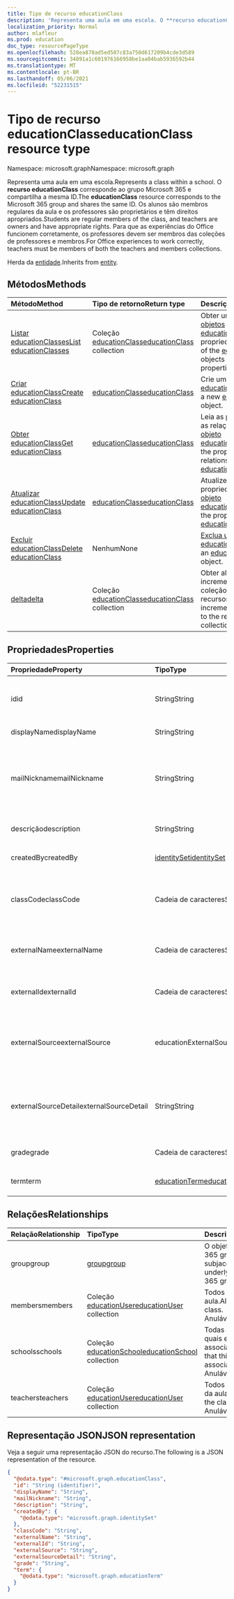 ```yaml
---
title: Tipo de recurso educationClass
description: 'Representa uma aula em uma escola. O **recurso educationClass** corresponde ao grupo Microsoft 365 e compartilha a mesma ID. Os alunos são membros regulares da aula e os professores são proprietários e têm direitos apropriados. Para que as experiências do Office funcionem corretamente, os professores devem ser membros das coleções de professores e membros.  '
localization_priority: Normal
author: mlafleur
ms.prod: education
doc_type: resourcePageType
ms.openlocfilehash: 528ea878ad5ed507c83a750d617209b4cde3d589
ms.sourcegitcommit: 34891a1c601976166958be1aa04bab5936592b44
ms.translationtype: MT
ms.contentlocale: pt-BR
ms.lasthandoff: 05/06/2021
ms.locfileid: "52231515"
---
```

# <a name="educationclass-resource-type"></a><span data-ttu-id="6b8e7-106">Tipo de recurso educationClass</span><span class="sxs-lookup"><span data-stu-id="6b8e7-106">educationClass resource type</span></span>

<span data-ttu-id="6b8e7-107">Namespace: microsoft.graph</span><span class="sxs-lookup"><span data-stu-id="6b8e7-107">Namespace: microsoft.graph</span></span>

<span data-ttu-id="6b8e7-108">Representa uma aula em uma escola.</span><span class="sxs-lookup"><span data-stu-id="6b8e7-108">Represents a class within a school.</span></span> <span data-ttu-id="6b8e7-109">O **recurso educationClass** corresponde ao grupo Microsoft 365 e compartilha a mesma ID.</span><span class="sxs-lookup"><span data-stu-id="6b8e7-109">The **educationClass** resource corresponds to the Microsoft 365 group and shares the same ID.</span></span> <span data-ttu-id="6b8e7-110">Os alunos são membros regulares da aula e os professores são proprietários e têm direitos apropriados.</span><span class="sxs-lookup"><span data-stu-id="6b8e7-110">Students are regular members of the class, and teachers are owners and have appropriate rights.</span></span> <span data-ttu-id="6b8e7-111">Para que as experiências do Office funcionem corretamente, os professores devem ser membros das coleções de professores e membros.</span><span class="sxs-lookup"><span data-stu-id="6b8e7-111">For Office experiences to work correctly, teachers must be members of both the teachers and members collections.</span></span>

<span data-ttu-id="6b8e7-112">Herda da [entidade](../resources/entity.md).</span><span class="sxs-lookup"><span data-stu-id="6b8e7-112">Inherits from [entity](../resources/entity.md).</span></span>

## <a name="methods"></a><span data-ttu-id="6b8e7-113">Métodos</span><span class="sxs-lookup"><span data-stu-id="6b8e7-113">Methods</span></span>

| <span data-ttu-id="6b8e7-114">Método</span><span class="sxs-lookup"><span data-stu-id="6b8e7-114">Method</span></span>                                                   | <span data-ttu-id="6b8e7-115">Tipo de retorno</span><span class="sxs-lookup"><span data-stu-id="6b8e7-115">Return type</span></span>                                                 | <span data-ttu-id="6b8e7-116">Descrição</span><span class="sxs-lookup"><span data-stu-id="6b8e7-116">Description</span></span>                                                                                          |
| :------------------------------------------------------- | :---------------------------------------------------------- | :--------------------------------------------------------------------------------------------------- |
| [<span data-ttu-id="6b8e7-117">Listar educationClasses</span><span class="sxs-lookup"><span data-stu-id="6b8e7-117">List educationClasses</span></span>](../api/educationclass-list.md)   | <span data-ttu-id="6b8e7-118">Coleção [educationClass](../resources/educationclass.md)</span><span class="sxs-lookup"><span data-stu-id="6b8e7-118">[educationClass](../resources/educationclass.md) collection</span></span> | <span data-ttu-id="6b8e7-119">Obter uma lista dos [objetos educationClass](../resources/educationclass.md) e suas propriedades.</span><span class="sxs-lookup"><span data-stu-id="6b8e7-119">Get a list of the [educationClass](../resources/educationclass.md) objects and their properties.</span></span>     |
| [<span data-ttu-id="6b8e7-120">Criar educationClass</span><span class="sxs-lookup"><span data-stu-id="6b8e7-120">Create educationClass</span></span>](../api/educationclass-post.md) | [<span data-ttu-id="6b8e7-121">educationClass</span><span class="sxs-lookup"><span data-stu-id="6b8e7-121">educationClass</span></span>](../resources/educationclass.md)            | <span data-ttu-id="6b8e7-122">Crie um novo [objeto educationClass.](../resources/educationclass.md)</span><span class="sxs-lookup"><span data-stu-id="6b8e7-122">Create a new [educationClass](../resources/educationclass.md) object.</span></span>                                |
| [<span data-ttu-id="6b8e7-123">Obter educationClass</span><span class="sxs-lookup"><span data-stu-id="6b8e7-123">Get educationClass</span></span>](../api/educationclass-get.md)       | [<span data-ttu-id="6b8e7-124">educationClass</span><span class="sxs-lookup"><span data-stu-id="6b8e7-124">educationClass</span></span>](../resources/educationclass.md)            | <span data-ttu-id="6b8e7-125">Leia as propriedades e as relações de um [objeto educationClass.](../resources/educationclass.md)</span><span class="sxs-lookup"><span data-stu-id="6b8e7-125">Read the properties and relationships of an [educationClass](../resources/educationclass.md) object.</span></span> |
| [<span data-ttu-id="6b8e7-126">Atualizar educationClass</span><span class="sxs-lookup"><span data-stu-id="6b8e7-126">Update educationClass</span></span>](../api/educationclass-update.md) | [<span data-ttu-id="6b8e7-127">educationClass</span><span class="sxs-lookup"><span data-stu-id="6b8e7-127">educationClass</span></span>](../resources/educationclass.md)            | <span data-ttu-id="6b8e7-128">Atualize as propriedades de um [objeto educationClass.](../resources/educationclass.md)</span><span class="sxs-lookup"><span data-stu-id="6b8e7-128">Update the properties of an [educationClass](../resources/educationclass.md) object.</span></span>                 |
| [<span data-ttu-id="6b8e7-129">Excluir educationClass</span><span class="sxs-lookup"><span data-stu-id="6b8e7-129">Delete educationClass</span></span>](../api/educationclass-delete.md) | <span data-ttu-id="6b8e7-130">Nenhum</span><span class="sxs-lookup"><span data-stu-id="6b8e7-130">None</span></span>                                                        | <span data-ttu-id="6b8e7-131">[Exclua um objeto educationClass.](../resources/educationclass.md)</span><span class="sxs-lookup"><span data-stu-id="6b8e7-131">Delete an [educationClass](../resources/educationclass.md) object.</span></span>                                  |
| [<span data-ttu-id="6b8e7-132">delta</span><span class="sxs-lookup"><span data-stu-id="6b8e7-132">delta</span></span>](../api/educationclass-delta.md)                  | <span data-ttu-id="6b8e7-133">Coleção [educationClass](../resources/educationclass.md)</span><span class="sxs-lookup"><span data-stu-id="6b8e7-133">[educationClass](../resources/educationclass.md) collection</span></span> | <span data-ttu-id="6b8e7-134">Obter alterações incrementais na coleção de recursos.</span><span class="sxs-lookup"><span data-stu-id="6b8e7-134">Get incremental changes to the resource collection.</span></span>                                                  |

## <a name="properties"></a><span data-ttu-id="6b8e7-135">Propriedades</span><span class="sxs-lookup"><span data-stu-id="6b8e7-135">Properties</span></span>

| <span data-ttu-id="6b8e7-136">Propriedade</span><span class="sxs-lookup"><span data-stu-id="6b8e7-136">Property</span></span>             | <span data-ttu-id="6b8e7-137">Tipo</span><span class="sxs-lookup"><span data-stu-id="6b8e7-137">Type</span></span>                                           | <span data-ttu-id="6b8e7-138">Descrição</span><span class="sxs-lookup"><span data-stu-id="6b8e7-138">Description</span></span>                                                        |
| :------------------- | :--------------------------------------------- | :----------------------------------------------------------------- |
| <span data-ttu-id="6b8e7-139">id</span><span class="sxs-lookup"><span data-stu-id="6b8e7-139">id</span></span>                   | <span data-ttu-id="6b8e7-140">String</span><span class="sxs-lookup"><span data-stu-id="6b8e7-140">String</span></span>                                         | <span data-ttu-id="6b8e7-141">Identificador de objeto.</span><span class="sxs-lookup"><span data-stu-id="6b8e7-141">Object identifier.</span></span> <span data-ttu-id="6b8e7-142">Herdado da [entidade](../resources/entity.md).</span><span class="sxs-lookup"><span data-stu-id="6b8e7-142">Inherited from [entity](../resources/entity.md).</span></span> |
| <span data-ttu-id="6b8e7-143">displayName</span><span class="sxs-lookup"><span data-stu-id="6b8e7-143">displayName</span></span>          | <span data-ttu-id="6b8e7-144">String</span><span class="sxs-lookup"><span data-stu-id="6b8e7-144">String</span></span>                                         | <span data-ttu-id="6b8e7-145">Nome da aula.</span><span class="sxs-lookup"><span data-stu-id="6b8e7-145">Name of the class.</span></span>                                                 |
| <span data-ttu-id="6b8e7-146">mailNickname</span><span class="sxs-lookup"><span data-stu-id="6b8e7-146">mailNickname</span></span>         | <span data-ttu-id="6b8e7-147">String</span><span class="sxs-lookup"><span data-stu-id="6b8e7-147">String</span></span>                                         | <span data-ttu-id="6b8e7-148">Nome de email para enviar email a todos os membros, se essa propriedade estiver habilitada.</span><span class="sxs-lookup"><span data-stu-id="6b8e7-148">Mail name for sending email to all members, if this is enabled.</span></span>    |
| <span data-ttu-id="6b8e7-149">descrição</span><span class="sxs-lookup"><span data-stu-id="6b8e7-149">description</span></span>          | <span data-ttu-id="6b8e7-150">String</span><span class="sxs-lookup"><span data-stu-id="6b8e7-150">String</span></span>                                         | <span data-ttu-id="6b8e7-151">Descrição da aula.</span><span class="sxs-lookup"><span data-stu-id="6b8e7-151">Description of the class.</span></span>                                          |
| <span data-ttu-id="6b8e7-152">createdBy</span><span class="sxs-lookup"><span data-stu-id="6b8e7-152">createdBy</span></span>            | [<span data-ttu-id="6b8e7-153">identitySet</span><span class="sxs-lookup"><span data-stu-id="6b8e7-153">identitySet</span></span>](../resources/identityset.md)     | <span data-ttu-id="6b8e7-154">Entidade que criou a aula</span><span class="sxs-lookup"><span data-stu-id="6b8e7-154">Entity who created the class</span></span>                                       |
| <span data-ttu-id="6b8e7-155">classCode</span><span class="sxs-lookup"><span data-stu-id="6b8e7-155">classCode</span></span>            | <span data-ttu-id="6b8e7-156">Cadeia de caracteres</span><span class="sxs-lookup"><span data-stu-id="6b8e7-156">String</span></span>                                         | <span data-ttu-id="6b8e7-157">Código de aula usada pela escola para identificar a aula.</span><span class="sxs-lookup"><span data-stu-id="6b8e7-157">Class code used by the school to identify the class.</span></span>               |
| <span data-ttu-id="6b8e7-158">externalName</span><span class="sxs-lookup"><span data-stu-id="6b8e7-158">externalName</span></span>         | <span data-ttu-id="6b8e7-159">Cadeia de caracteres</span><span class="sxs-lookup"><span data-stu-id="6b8e7-159">String</span></span>                                         | <span data-ttu-id="6b8e7-160">Nome da aula no sistema de sincronização.</span><span class="sxs-lookup"><span data-stu-id="6b8e7-160">Name of the class in the syncing system.</span></span>                           |
| <span data-ttu-id="6b8e7-161">externalId</span><span class="sxs-lookup"><span data-stu-id="6b8e7-161">externalId</span></span>           | <span data-ttu-id="6b8e7-162">Cadeia de caracteres</span><span class="sxs-lookup"><span data-stu-id="6b8e7-162">String</span></span>                                         | <span data-ttu-id="6b8e7-163">ID da aula no sistema de sincronização.</span><span class="sxs-lookup"><span data-stu-id="6b8e7-163">ID of the class from the syncing system.</span></span>                           |
| <span data-ttu-id="6b8e7-164">externalSource</span><span class="sxs-lookup"><span data-stu-id="6b8e7-164">externalSource</span></span>       | <span data-ttu-id="6b8e7-165">educationExternalSource</span><span class="sxs-lookup"><span data-stu-id="6b8e7-165">educationExternalSource</span></span>                        | <span data-ttu-id="6b8e7-166">Como essa aula foi criada.</span><span class="sxs-lookup"><span data-stu-id="6b8e7-166">How this class was created.</span></span> <span data-ttu-id="6b8e7-167">Os valores possíveis são: `sis` e `manual`.</span><span class="sxs-lookup"><span data-stu-id="6b8e7-167">Possible values are: `sis`, `manual`.</span></span>  |
| <span data-ttu-id="6b8e7-168">externalSourceDetail</span><span class="sxs-lookup"><span data-stu-id="6b8e7-168">externalSourceDetail</span></span> | <span data-ttu-id="6b8e7-169">String</span><span class="sxs-lookup"><span data-stu-id="6b8e7-169">String</span></span>                                         | <span data-ttu-id="6b8e7-170">O nome da fonte externa de onde esses recursos foram gerados.</span><span class="sxs-lookup"><span data-stu-id="6b8e7-170">The name of the external source this resources was generated from.</span></span> |
| <span data-ttu-id="6b8e7-171">grade</span><span class="sxs-lookup"><span data-stu-id="6b8e7-171">grade</span></span>                | <span data-ttu-id="6b8e7-172">Cadeia de caracteres</span><span class="sxs-lookup"><span data-stu-id="6b8e7-172">String</span></span>                                         | <span data-ttu-id="6b8e7-173">Nível de nota da classe.</span><span class="sxs-lookup"><span data-stu-id="6b8e7-173">Grade level of the class.</span></span>                                          |
| <span data-ttu-id="6b8e7-174">term</span><span class="sxs-lookup"><span data-stu-id="6b8e7-174">term</span></span>                 | [<span data-ttu-id="6b8e7-175">educationTerm</span><span class="sxs-lookup"><span data-stu-id="6b8e7-175">educationTerm</span></span>](../resources/educationterm.md) | <span data-ttu-id="6b8e7-176">Termos dessa aula.</span><span class="sxs-lookup"><span data-stu-id="6b8e7-176">Term for this class.</span></span>                                               |

## <a name="relationships"></a><span data-ttu-id="6b8e7-177">Relações</span><span class="sxs-lookup"><span data-stu-id="6b8e7-177">Relationships</span></span>

| <span data-ttu-id="6b8e7-178">Relação</span><span class="sxs-lookup"><span data-stu-id="6b8e7-178">Relationship</span></span> | <span data-ttu-id="6b8e7-179">Tipo</span><span class="sxs-lookup"><span data-stu-id="6b8e7-179">Type</span></span>                                                          | <span data-ttu-id="6b8e7-180">Descrição</span><span class="sxs-lookup"><span data-stu-id="6b8e7-180">Description</span></span>                                               |
| :----------- | :------------------------------------------------------------ | :-------------------------------------------------------- |
| <span data-ttu-id="6b8e7-181">group</span><span class="sxs-lookup"><span data-stu-id="6b8e7-181">group</span></span>        | [<span data-ttu-id="6b8e7-182">group</span><span class="sxs-lookup"><span data-stu-id="6b8e7-182">group</span></span>](../resources/group.md)                                | <span data-ttu-id="6b8e7-183">O objeto Microsoft 365 grupo subjacente.</span><span class="sxs-lookup"><span data-stu-id="6b8e7-183">The underlying Microsoft 365 group object.</span></span>                |
| <span data-ttu-id="6b8e7-184">members</span><span class="sxs-lookup"><span data-stu-id="6b8e7-184">members</span></span>      | <span data-ttu-id="6b8e7-185">Coleção [educationUser](../resources/educationuser.md)</span><span class="sxs-lookup"><span data-stu-id="6b8e7-185">[educationUser](../resources/educationuser.md) collection</span></span>     | <span data-ttu-id="6b8e7-186">Todos os usuários da aula.</span><span class="sxs-lookup"><span data-stu-id="6b8e7-186">All users in the class.</span></span> <span data-ttu-id="6b8e7-187">Anulável.</span><span class="sxs-lookup"><span data-stu-id="6b8e7-187">Nullable.</span></span>                         |
| <span data-ttu-id="6b8e7-188">schools</span><span class="sxs-lookup"><span data-stu-id="6b8e7-188">schools</span></span>      | <span data-ttu-id="6b8e7-189">Coleção [educationSchool](../resources/educationschool.md)</span><span class="sxs-lookup"><span data-stu-id="6b8e7-189">[educationSchool](../resources/educationschool.md) collection</span></span> | <span data-ttu-id="6b8e7-190">Todas as escolas às quais essa aula está associada.</span><span class="sxs-lookup"><span data-stu-id="6b8e7-190">All schools that this class is associated with.</span></span> <span data-ttu-id="6b8e7-191">Anulável.</span><span class="sxs-lookup"><span data-stu-id="6b8e7-191">Nullable.</span></span> |
| <span data-ttu-id="6b8e7-192">teachers</span><span class="sxs-lookup"><span data-stu-id="6b8e7-192">teachers</span></span>     | <span data-ttu-id="6b8e7-193">Coleção [educationUser](../resources/educationuser.md)</span><span class="sxs-lookup"><span data-stu-id="6b8e7-193">[educationUser](../resources/educationuser.md) collection</span></span>     | <span data-ttu-id="6b8e7-194">Todos os professores da aula.</span><span class="sxs-lookup"><span data-stu-id="6b8e7-194">All teachers in the class.</span></span> <span data-ttu-id="6b8e7-195">Anulável.</span><span class="sxs-lookup"><span data-stu-id="6b8e7-195">Nullable.</span></span>                      |

## <a name="json-representation"></a><span data-ttu-id="6b8e7-196">Representação JSON</span><span class="sxs-lookup"><span data-stu-id="6b8e7-196">JSON representation</span></span>

<span data-ttu-id="6b8e7-197">Veja a seguir uma representação JSON do recurso.</span><span class="sxs-lookup"><span data-stu-id="6b8e7-197">The following is a JSON representation of the resource.</span></span>

<!-- {
  "blockType": "resource",
  "keyProperty": "id",
  "@odata.type": "microsoft.graph.educationClass",
  "baseType": "microsoft.graph.entity",
  "openType": false
}
-->

```json
{
  "@odata.type": "#microsoft.graph.educationClass",
  "id": "String (identifier)",
  "displayName": "String",
  "mailNickname": "String",
  "description": "String",
  "createdBy": {
    "@odata.type": "microsoft.graph.identitySet"
  },
  "classCode": "String",
  "externalName": "String",
  "externalId": "String",
  "externalSource": "String",
  "externalSourceDetail": "String",
  "grade": "String",
  "term": {
    "@odata.type": "microsoft.graph.educationTerm"
  }
}
```
